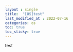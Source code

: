 ```yaml
---
layout : single
title:  "[OS]test"
last_modified_at : 2022-07-16
categories: os
toc: true
toc_sticky: true
---
```


test